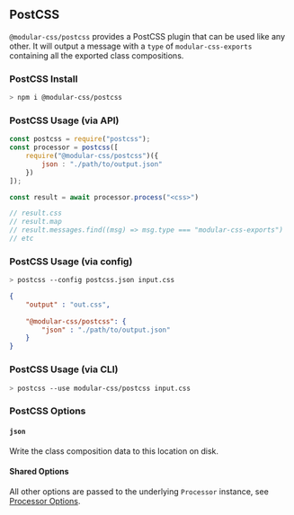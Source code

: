 ## PostCSS

`@modular-css/postcss` provides a PostCSS plugin that can be used like any other. It will output a message with a `type` of `modular-css-exports` containing all the exported class compositions.

### PostCSS Install

```bash
> npm i @modular-css/postcss
```

### PostCSS Usage (via API)

```js
const postcss = require("postcss");
const processor = postcss([
    require("@modular-css/postcss")({
        json : "./path/to/output.json"
    })
]);

const result = await processor.process("<css>")

// result.css
// result.map
// result.messages.find((msg) => msg.type === "modular-css-exports")
// etc
```

### PostCSS Usage (via config)

```bash
> postcss --config postcss.json input.css
```

```json
{
    "output" : "out.css",
    
    "@modular-css/postcss": {
        "json" : "./path/to/output.json"
    }
}

```

### PostCSS Usage (via CLI)

```bash
> postcss --use modular-css/postcss input.css
```

### PostCSS Options

#### `json`

Write the class composition data to this location on disk.

#### Shared Options

All other options are passed to the underlying `Processor` instance, see [Processor Options](#processor-options).

